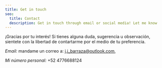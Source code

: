 ```yaml
---
title: Get in touch
seo:
  title: Contact
  description: Get in touch through email or social media! Let me know how I can help.
---
```


¡Gracias por tu interés! Si tienes alguna duda, sugerencia u observación, sientete con la libertad de contartarme por el medio de tu preferencia.

_Email:_
mandame un correo a: [j.j_barraza@outlook.com](j.j_barraza@outlook.com), 

_Mi número personal:_
+52 4776688124